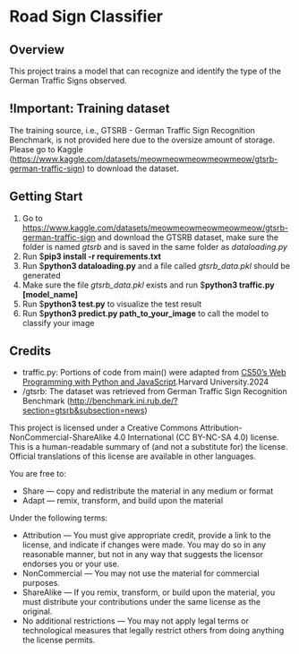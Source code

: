 # Road Sign Classifier
## Overview
This project trains a model that can recognize and identify the type of the German Traffic Signs observed. 

## !Important: Training dataset
The training source, i.e., GTSRB - German Traffic Sign Recognition Benchmark, is not provided here due to the oversize amount of storage. Please go to Kaggle (https://www.kaggle.com/datasets/meowmeowmeowmeowmeow/gtsrb-german-traffic-sign) to download the dataset. 

## Getting Start
1. Go to https://www.kaggle.com/datasets/meowmeowmeowmeowmeow/gtsrb-german-traffic-sign and download the GTSRB dataset, make sure the folder is named *gtsrb* and is saved in the same folder as *dataloading.py*
2. Run $**pip3 install -r requirements.txt**
3. Run $**python3 dataloading.py** and a file called *gtsrb_data.pkl* should be generated
4. Make sure the file *gtsrb_data.pkl* exists and run $**python3 traffic.py [model_name]**
5. Run $**python3 test.py** to visualize the test result
6. Run $**python3 predict.py path_to_your_image** to call the model to classify your image

## Credits
- traffic.py: Portions of code from main() were adapted from [CS50’s Web Programming with Python and JavaScript](https://cdn.cs50.net/ai/2023/x/projects/5/trafc.zip).Harvard University.2024
- /gtsrb: The dataset was retrieved from German Traffic Sign Recognition Benchmark (http://benchmark.ini.rub.de/?section=gtsrb&subsection=news)  

This project is licensed under a Creative Commons Attribution-NonCommercial-ShareAlike 4.0 International (CC BY-NC-SA 4.0) license. This is a human-readable summary of (and not a substitute for) the license. Official translations of this license are available in other languages.

You are free to:

- Share — copy and redistribute the material in any medium or format
- Adapt — remix, transform, and build upon the material

Under the following terms:

- Attribution — You must give appropriate credit, provide a link to the license, and indicate if changes were made. You may do so in any reasonable manner, but not in any way that suggests the licensor endorses you or your use.
- NonCommercial — You may not use the material for commercial purposes.
- ShareAlike — If you remix, transform, or build upon the material, you must distribute your contributions under the same license as the original.
- No additional restrictions — You may not apply legal terms or technological measures that legally restrict others from doing anything the license permits.
